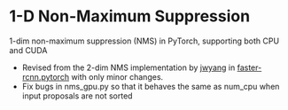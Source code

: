 # 1-D Non-Maximum Suppression
1-dim non-maximum suppression (NMS) in PyTorch, supporting both CPU and CUDA

* Revised from the 2-dim NMS implementation by [jwyang](https://github.com/jwyang) in [faster-rcnn.pytorch](https://github.com/jwyang/faster-rcnn.pytorch/tree/master/lib/model/nms) with only minor changes.
* Fix bugs in nms_gpu.py so that it behaves the same as num_cpu when input proposals are not sorted
